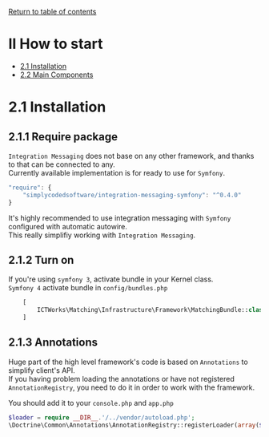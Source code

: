 [Return to table of contents](https://simplycodedsoftware.github.io/integration-messaging-documentation)

II How to start
=================

* [2.1 Installation](#21-installation)
* [2.2 Main Components](#22-main-components)

2.1 Installation
============

2.1.1 Require package
-----------

`Integration Messaging` does not base on any other framework, and thanks to that can be connected to any.  
Currently available implementation is for ready to use for `Symfony`.    
  
```javascript  
"require": {  
    "simplycodedsoftware/integration-messaging-symfony": "^0.4.0"  
}
```

It's highly recommended to use integration messaging with `Symfony` configured with automatic autowire.  
This really simplifiy working with `Integration Messaging`.  


2.1.2 Turn on 
-----------

If you're using `symfony 3`, activate bundle in your Kernel class.  
`Symfony 4` activate bundle in `config/bundles.php`

````php
    [
        ICTWorks\Matching\Infrastructure\Framework\MatchingBundle::class => ['all' => true]
    ]
````

2.1.3 Annotations 
-----------

Huge part of the high level framework's code is based on `Annotations` to simplify client's API.  
If you having problem loading the annotations or have not registered `AnnotationRegistry`, you need to do it 
in order to work with the framework.  

You should add it to your `console.php` and `app.php`
````php
$loader = require __DIR__.'/../vendor/autoload.php';
\Doctrine\Common\Annotations\AnnotationRegistry::registerLoader(array($loader, 'loadClass'));
````


